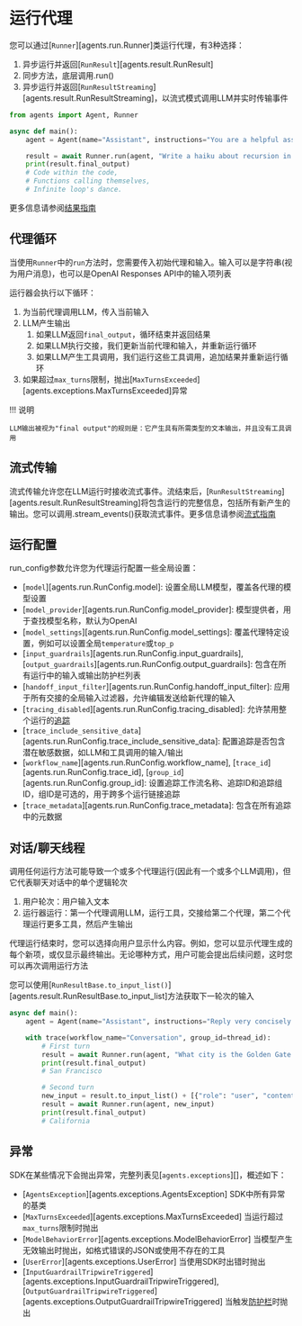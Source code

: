 # 运行代理

您可以通过[`Runner`][agents.run.Runner]类运行代理，有3种选择：

1. 异步运行并返回[`RunResult`][agents.result.RunResult]
2. 同步方法，底层调用.run()
3. 异步运行并返回[`RunResultStreaming`][agents.result.RunResultStreaming]，以流式模式调用LLM并实时传输事件

```python
from agents import Agent, Runner

async def main():
    agent = Agent(name="Assistant", instructions="You are a helpful assistant")

    result = await Runner.run(agent, "Write a haiku about recursion in programming.")
    print(result.final_output)
    # Code within the code,
    # Functions calling themselves,
    # Infinite loop's dance.
```

更多信息请参阅[结果指南](results.md)

## 代理循环

当使用`Runner`中的`run`方法时，您需要传入初始代理和输入。输入可以是字符串(视为用户消息)，也可以是OpenAI Responses API中的输入项列表

运行器会执行以下循环：

1. 为当前代理调用LLM，传入当前输入
2. LLM产生输出
    1. 如果LLM返回`final_output`，循环结束并返回结果
    2. 如果LLM执行交接，我们更新当前代理和输入，并重新运行循环
    3. 如果LLM产生工具调用，我们运行这些工具调用，追加结果并重新运行循环
3. 如果超过`max_turns`限制，抛出[`MaxTurnsExceeded`][agents.exceptions.MaxTurnsExceeded]异常

!!! 说明

    LLM输出被视为"final output"的规则是：它产生具有所需类型的文本输出，并且没有工具调用

## 流式传输

流式传输允许您在LLM运行时接收流式事件。流结束后，[`RunResultStreaming`][agents.result.RunResultStreaming]将包含运行的完整信息，包括所有新产生的输出。您可以调用.stream_events()获取流式事件。更多信息请参阅[流式指南](streaming.md)

## 运行配置

run_config参数允许您为代理运行配置一些全局设置：

-   [`model`][agents.run.RunConfig.model]: 设置全局LLM模型，覆盖各代理的模型设置
-   [`model_provider`][agents.run.RunConfig.model_provider]: 模型提供者，用于查找模型名称，默认为OpenAI
-   [`model_settings`][agents.run.RunConfig.model_settings]: 覆盖代理特定设置，例如可以设置全局`temperature`或`top_p`
-   [`input_guardrails`][agents.run.RunConfig.input_guardrails], [`output_guardrails`][agents.run.RunConfig.output_guardrails]: 包含在所有运行中的输入或输出防护栏列表
-   [`handoff_input_filter`][agents.run.RunConfig.handoff_input_filter]: 应用于所有交接的全局输入过滤器，允许编辑发送给新代理的输入
-   [`tracing_disabled`][agents.run.RunConfig.tracing_disabled]: 允许禁用整个运行的[追踪](tracing.md)
-   [`trace_include_sensitive_data`][agents.run.RunConfig.trace_include_sensitive_data]: 配置追踪是否包含潜在敏感数据，如LLM和工具调用的输入/输出
-   [`workflow_name`][agents.run.RunConfig.workflow_name], [`trace_id`][agents.run.RunConfig.trace_id], [`group_id`][agents.run.RunConfig.group_id]: 设置追踪工作流名称、追踪ID和追踪组ID，组ID是可选的，用于跨多个运行链接追踪
-   [`trace_metadata`][agents.run.RunConfig.trace_metadata]: 包含在所有追踪中的元数据

## 对话/聊天线程

调用任何运行方法可能导致一个或多个代理运行(因此有一个或多个LLM调用)，但它代表聊天对话中的单个逻辑轮次

1. 用户轮次：用户输入文本
2. 运行器运行：第一个代理调用LLM，运行工具，交接给第二个代理，第二个代理运行更多工具，然后产生输出

代理运行结束时，您可以选择向用户显示什么内容。例如，您可以显示代理生成的每个新项，或仅显示最终输出。无论哪种方式，用户可能会提出后续问题，这时您可以再次调用运行方法

您可以使用[`RunResultBase.to_input_list()`][agents.result.RunResultBase.to_input_list]方法获取下一轮次的输入

```python
async def main():
    agent = Agent(name="Assistant", instructions="Reply very concisely.")

    with trace(workflow_name="Conversation", group_id=thread_id):
        # First turn
        result = await Runner.run(agent, "What city is the Golden Gate Bridge in?")
        print(result.final_output)
        # San Francisco

        # Second turn
        new_input = result.to_input_list() + [{"role": "user", "content": "What state is it in?"}]
        result = await Runner.run(agent, new_input)
        print(result.final_output)
        # California
```

## 异常

SDK在某些情况下会抛出异常，完整列表见[`agents.exceptions`][]，概述如下：

-   [`AgentsException`][agents.exceptions.AgentsException] SDK中所有异常的基类
-   [`MaxTurnsExceeded`][agents.exceptions.MaxTurnsExceeded] 当运行超过`max_turns`限制时抛出
-   [`ModelBehaviorError`][agents.exceptions.ModelBehaviorError] 当模型产生无效输出时抛出，如格式错误的JSON或使用不存在的工具
-   [`UserError`][agents.exceptions.UserError] 当使用SDK时出错时抛出
-   [`InputGuardrailTripwireTriggered`][agents.exceptions.InputGuardrailTripwireTriggered], [`OutputGuardrailTripwireTriggered`][agents.exceptions.OutputGuardrailTripwireTriggered] 当触发[防护栏](guardrails.md)时抛出
